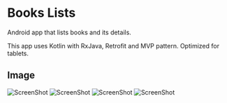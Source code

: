 # Books Lists

Android app that lists books and its details.

This app uses Kotlin with RxJava, Retrofit and MVP pattern. Optimized for tablets.

## Image
![ScreenShot](http://u574847149.hostingerapp.com/Screenshot_2019-08-06-12-15-43.png)
![ScreenShot](http://u574847149.hostingerapp.com/Screenshot_2019-08-06-12-16-23.png)
![ScreenShot](http://u574847149.hostingerapp.com/Screenshot_2019-08-06-12-16-33.png)
![ScreenShot](http://u574847149.hostingerapp.com/Screenshot_20190806-121705_Books-App.jpg)
